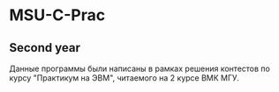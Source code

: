 # MSU-C-Prac

## Second year

Данные программы были написаны в рамках решения контестов по курсу "Практикум на ЭВМ", читаемого на 2 курсе ВМК МГУ.
